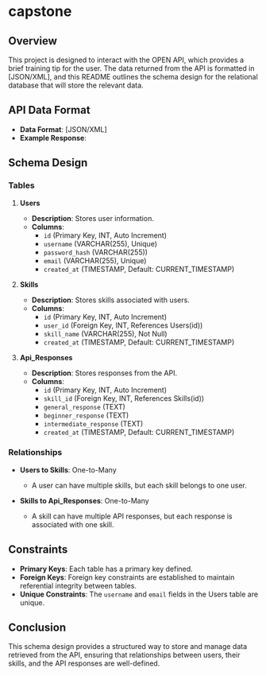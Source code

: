 # capstone

## Overview
This project is designed to interact with the OPEN API, which provides a brief training tip for the user. The data returned from the API is formatted in [JSON/XML], and this README outlines the schema design for the relational database that will store the relevant data.

## API Data Format
- **Data Format**: [JSON/XML]
- **Example Response**:

## Schema Design

### Tables
1. **Users**
   - **Description**: Stores user information.
   - **Columns**:
     - `id` (Primary Key, INT, Auto Increment)
     - `username` (VARCHAR(255), Unique)
     - `password_hash` (VARCHAR(255))
     - `email` (VARCHAR(255), Unique)
     - `created_at` (TIMESTAMP, Default: CURRENT_TIMESTAMP)

2. **Skills**
   - **Description**: Stores skills associated with users.
   - **Columns**:
     - `id` (Primary Key, INT, Auto Increment)
     - `user_id` (Foreign Key, INT, References Users(id))
     - `skill_name` (VARCHAR(255), Not Null)
     - `created_at` (TIMESTAMP, Default: CURRENT_TIMESTAMP)

3. **Api_Responses**
   - **Description**: Stores responses from the API.
   - **Columns**:
     - `id` (Primary Key, INT, Auto Increment)
     - `skill_id` (Foreign Key, INT, References Skills(id))
     - `general_response` (TEXT)
     - `beginner_response` (TEXT)
     - `intermediate_response` (TEXT)
     - `created_at` (TIMESTAMP, Default: CURRENT_TIMESTAMP)

### Relationships
- **Users to Skills**: One-to-Many
  - A user can have multiple skills, but each skill belongs to one user.
  
- **Skills to Api_Responses**: One-to-Many
  - A skill can have multiple API responses, but each response is associated with one skill.


## Constraints
- **Primary Keys**: Each table has a primary key defined.
- **Foreign Keys**: Foreign key constraints are established to maintain referential integrity between tables.
- **Unique Constraints**: The `username` and `email` fields in the Users table are unique.

## Conclusion
This schema design provides a structured way to store and manage data retrieved from the API, ensuring that relationships between users, their skills, and the API responses are well-defined. 


